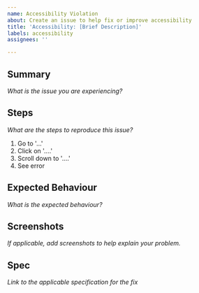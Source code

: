```yaml
---
name: Accessibility Violation
about: Create an issue to help fix or improve accessibility
title: 'Accessibility: [Brief Description]'
labels: accessibility
assignees: ''

---
```


## Summary

*What is the issue you are experiencing?*

## Steps

*What are the steps to reproduce this issue?*
1. Go to '...'
2. Click on '....'
3. Scroll down to '....'
4. See error

## Expected Behaviour

*What is the expected behaviour?*

## Screenshots

*If applicable, add screenshots to help explain your problem.*

## Spec

*Link to the applicable specification for the fix*
